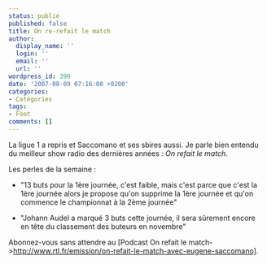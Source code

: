```yaml
---
status: publie
published: false
title: On re-refait le match
author:
  display_name: ''
  login: ''
  email: ''
  url: ''
wordpress_id: 399
date: '2007-08-09 07:16:00 +0200'
categories:
- Catégories
tags:
- Foot
comments: []
---
```

La ligue 1 a repris et Saccomano et ses sbires aussi. Je parle bien entendu du meilleur show radio des dernières années : *On refait le match*.

Les perles de la semaine :

- "13 buts pour la 1ère journée, c'est faible, mais c'est parce que c'est la 1ère journée alors je propose qu'on supprime la 1ère journée et qu'on commence le championnat à la 2ème journée"

- "Johann Audel a marqué 3 buts cette journée, il sera sûrement encore en tête du classement des buteurs en novembre"

Abonnez-vous sans attendre au [Podcast On refait le match->http://www.rtl.fr/emission/on-refait-le-match-avec-eugene-saccomano].
